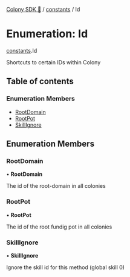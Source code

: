 [Colony SDK 🚀](../README.md) / [constants](../modules/constants.md) / Id

# Enumeration: Id

[constants](../modules/constants.md).Id

Shortcuts to certain IDs within Colony

## Table of contents

### Enumeration Members

- [RootDomain](constants.Id.md#rootdomain)
- [RootPot](constants.Id.md#rootpot)
- [SkillIgnore](constants.Id.md#skillignore)

## Enumeration Members

### RootDomain

• **RootDomain**

The id of the root-domain in all colonies

### RootPot

• **RootPot**

The id of the root fundig pot in all colonies

### SkillIgnore

• **SkillIgnore**

Ignore the skill id for this method (global skill 0)
